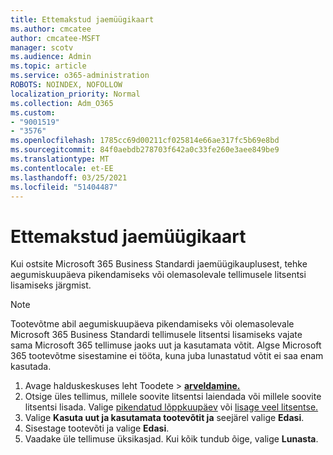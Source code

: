 ```yaml
---
title: Ettemakstud jaemüügikaart
ms.author: cmcatee
author: cmcatee-MSFT
manager: scotv
ms.audience: Admin
ms.topic: article
ms.service: o365-administration
ROBOTS: NOINDEX, NOFOLLOW
localization_priority: Normal
ms.collection: Adm_O365
ms.custom:
- "9001519"
- "3576"
ms.openlocfilehash: 1785cc69d00211cf025814e66ae317fc5b69e8bd
ms.sourcegitcommit: 84f0aebdb278703f642a0c33fe260e3aee849be9
ms.translationtype: MT
ms.contentlocale: et-EE
ms.lasthandoff: 03/25/2021
ms.locfileid: "51404487"
---
```

# <a name="retail-prepaid-card"></a>Ettemakstud jaemüügikaart

Kui ostsite Microsoft 365 Business Standardi jaemüügikauplusest, tehke aegumiskuupäeva pikendamiseks või olemasolevale tellimusele litsentsi lisamiseks järgmist.

> [!NOTE]
> Tootevõtme abil aegumiskuupäeva pikendamiseks või olemasolevale Microsoft 365 Business Standardi tellimusele litsentsi lisamiseks vajate sama Microsoft 365 tellimuse jaoks uut ja kasutamata võtit. Algse Microsoft 365 tootevõtme sisestamine ei tööta, kuna juba lunastatud võtit ei saa enam kasutada.

1. Avage halduskeskuses leht Toodete  >  **[arveldamine.](https://go.microsoft.com/fwlink/p/?linkid=842054)**
2. Otsige üles tellimus, millele soovite litsentsi laiendada või millele soovite litsentsi lisada. Valige [pikendatud lõppkuupäev](https://go.microsoft.com/fwlink/p/?linkid=842054) või [lisage veel litsentse.](https://go.microsoft.com/fwlink/p/?linkid=842054)
3. Valige **Kasuta uut ja kasutamata tootevõtit ja** seejärel valige **Edasi**.
4. Sisestage tootevõti ja valige **Edasi**.
5. Vaadake üle tellimuse üksikasjad. Kui kõik tundub õige, valige **Lunasta**.